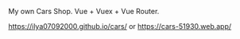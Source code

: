 My own Cars Shop.
Vue + Vuex + Vue Router.

https://ilya07092000.github.io/cars/
or
https://cars-51930.web.app/
